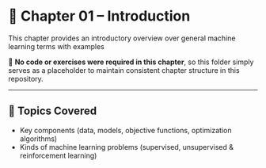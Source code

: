 # 📘 Chapter 01 – Introduction

This chapter provides an introductory overview over general machine learning terms with examples

🔧 **No code or exercises were required in this chapter**, so this folder simply serves as a placeholder to maintain consistent chapter structure in this repository.

---

## 🧭 Topics Covered

- Key components (data, models, objective functions, optimization algorithms)
- Kinds of machine learning problems (supervised, unsupervised & reinforcement learning)
